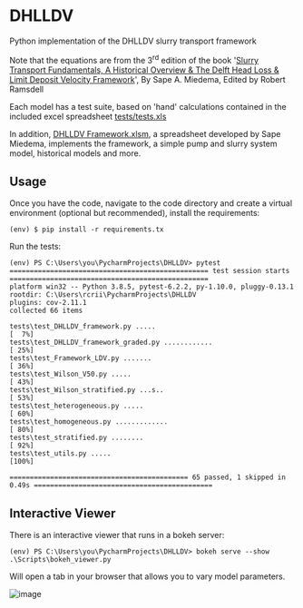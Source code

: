 DHLLDV
======

Python implementation of the DHLLDV slurry transport framework

Note that the equations are from the 3<sup>rd</sup> edition of the book '[Slurry Transport Fundamentals, A Historical Overview &  The Delft Head Loss &  Limit Deposit Velocity Framework](https://www.researchgate.net/publication/330753872_The_Delft_Head_Loss_Limit_Deposit_Velocity_Framework_2nd_Edition)', By Sape A. Miedema, Edited by Robert Ramsdell

Each model has a test suite, based on 'hand' calculations contained in the included excel spreadsheet [tests/tests.xls](https://github.com/rcriii42/DHLLDV/blob/master/tests/tests.xls)

In addition, [DHLLDV Framework.xlsm](https://github.com/rcriii42/DHLLDV/blob/master/DHLLDV%20Framework.xlsm), a spreadsheet developed by Sape Miedema, implements the framework, a simple pump and slurry system model, historical models and more.

## Usage
Once you have the code, navigate to the code directory and create a virtual environment (optional but recommended), install the requirements:

`(env) $ pip install -r requirements.tx`

Run the tests:

```
(env) PS C:\Users\you\PycharmProjects\DHLLDV> pytest
================================================= test session starts =================================================
platform win32 -- Python 3.8.5, pytest-6.2.2, py-1.10.0, pluggy-0.13.1
rootdir: C:\Users\rcrii\PycharmProjects\DHLLDV
plugins: cov-2.11.1
collected 66 items

tests\test_DHLLDV_framework.py .....                                                                             [  7%]
tests\test_DHLLDV_framework_graded.py ............                                                               [ 25%]
tests\test_Framework_LDV.py .......                                                                              [ 36%]
tests\test_Wilson_V50.py .....                                                                                   [ 43%]
tests\test_Wilson_stratified.py ...s..                                                                           [ 53%]
tests\test_heterogeneous.py .....                                                                                [ 60%]
tests\test_homogeneous.py .............                                                                          [ 80%]
tests\test_stratified.py ........                                                                                [ 92%]
tests\test_utils.py .....                                                                                        [100%]

============================================ 65 passed, 1 skipped in 0.49s ============================================
```

## Interactive Viewer
There is an interactive viewer that runs in a bokeh server:

`(env) PS C:\Users\you\PycharmProjects\DHLLDV> bokeh serve --show .\Scripts\bokeh_viewer.py`

Will open a tab in your browser that allows you to vary model parameters.

![image](https://user-images.githubusercontent.com/9353408/130335804-85d9e7e6-b3df-4200-bdac-5c1e4508f16c.png)

